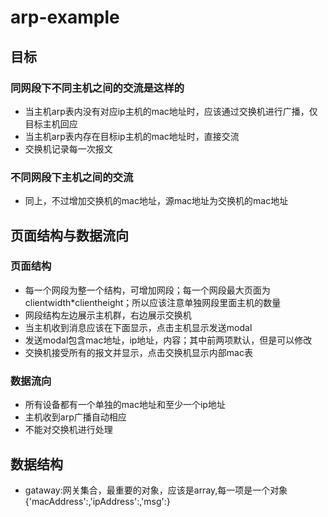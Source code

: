 # arp-example
## 目标
### 同网段下不同主机之间的交流是这样的
* 当主机arp表内没有对应ip主机的mac地址时，应该通过交换机进行广播，仅目标主机回应
* 当主机arp表内存在目标ip主机的mac地址时，直接交流
* 交换机记录每一次报文
### 不同网段下主机之间的交流
* 同上，不过增加交换机的mac地址，源mac地址为交换机的mac地址
## 页面结构与数据流向
### 页面结构
* 每一个网段为整一个结构，可增加网段；每一个网段最大页面为clientwidth*clientheight；所以应该注意单独网段里面主机的数量
* 网段结构左边展示主机群，右边展示交换机
* 当主机收到消息应该在下面显示，点击主机显示发送modal
* 发送modal包含mac地址，ip地址，内容；其中前两项默认，但是可以修改
* 交换机接受所有的报文并显示，点击交换机显示内部mac表
### 数据流向
* 所有设备都有一个单独的mac地址和至少一个ip地址
* 主机收到arp广播自动相应
* 不能对交换机进行处理
## 数据结构
* gataway:网关集合，最重要的对象，应该是array,每一项是一个对象{'macAddress':,'ipAddress':,'msg':}